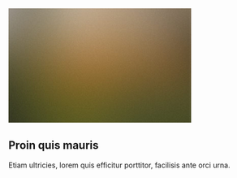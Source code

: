 <article>
							<a class="thumbnail" href="images/fulls/07.jpg"><img src="images/thumbs/07.jpg" alt="" /></a>
							<h2>Proin quis mauris</h2>
							<p>Etiam ultricies, lorem quis efficitur porttitor, facilisis ante orci urna.</p>
						</article>